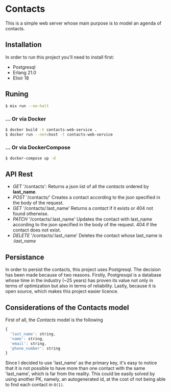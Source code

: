 # Contacts

This is a simple web server whose main purpose is to model an agenda of contacts.

## Installation

In order to run this project you'll need to install first:
* Postgresql
* Erlang 21.0
* Elixir 18

## Runing

```bash
$ mix run --no-halt
```

### ... Or via Docker

```bash
$ docker build -t contacts-web-service .
$ docker run --net=host -t contacts-web-service
```

### ... Or via DockerCompose

```bash
$ docker-compose up -d
```

## API Rest
* _GET_ '/contacts':
Returns a json iist of all the _contacts_ ordered by **last_name**.
* _POST_ '/contacts/'
Creates a contact according to the json specified in the body of the request.
* _GET_ '/contacts/:last_name'
Returns a _contact_ if it exists or 404 not found otherwise.
* _PATCH_ '/contacts/:last_name'
Updates the contact with last_name according to the json specified in the body of the request. 404 if the contact does not exist.
* _DELETE_ '/contacts/:last_name'
Deletes the contact whose last_name is _:last\_name_

## Persistance

In order to persist the contacts, this project uses Postgresql. The decision has been made because of two reasons. Firstly, Postgresqsl is a database whose time in the industry (~25 years) has proven its value not only in terms of optimization but also in terms of reliability. Lastly, because it is open source, which makes this project easier licence.

## Considerations of the Contacts model

First of all, the _Contacts_ model is the following

```js
{
  'last_name': string,
  'name': string,
  'email': string,
  'phone_number': string
}
```

Since I decided to use 'last_name' as the primary key, it's easy to notice that it is not possible to have more than one contact with the same 'last_name', which is far from the reality. This could be easily solved by using another PK, namely, an autogenerated id, at the cost of not being able to find each contact in `O(1)`. 